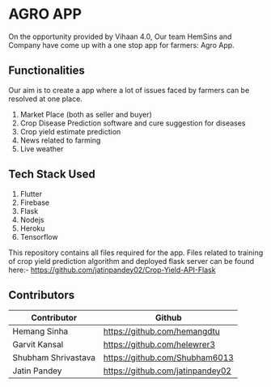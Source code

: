 # AGRO APP 

On the opportunity provided by Vihaan 4.0, Our team HemSins and Company have come up with a one stop app for farmers: Agro App.

## Functionalities
Our aim is to create a app where a lot of issues faced by farmers can be resolved at one place.
1. Market Place (both as seller and buyer)
2. Crop Disease Prediction software and cure suggestion for diseases
3. Crop yield estimate prediction
4. News related to farming
5. Live weather 

## Tech Stack Used

1. Flutter
2. Firebase
3. Flask
4. Nodejs
5. Heroku
6. Tensorflow

This repository contains all files required for the app. Files related to training of crop yield prediction algorithm and deployed flask server can be found here:- https://github.com/jatinpandey02/Crop-Yield-API-Flask

## Contributors
| Contributor       | Github            |
| -                 | -                 |
| Hemang Sinha | https://github.com/hemangdtu |
| Garvit Kansal | https://github.com/helewrer3 |
| Shubham Shrivastava | https://github.com/Shubham6013 |
| Jatin Pandey | https://github.com/jatinpandey02 |